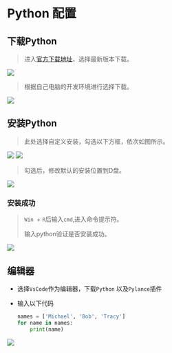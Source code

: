 # Python 配置

## 下载Python

> 进入[官方下载地址](https://www.python.org/downloads/windows/)，选择最新版本下载。

![](https://img2024.cnblogs.com/blog/2282419/202401/2282419-20240117014406713-812067083.png)


> 根据自己电脑的开发环境进行选择下载。

![](https://img2024.cnblogs.com/blog/2282419/202401/2282419-20240117014416529-1472116219.png)


## 安装Python

> 此处选择自定义安装，勾选以下方框，依次如图所示。

![](https://img2024.cnblogs.com/blog/2282419/202401/2282419-20240117014443179-2023508910.png)
![](https://img2024.cnblogs.com/blog/2282419/202401/2282419-20240117014454101-587429465.png)


> 勾选后，修改默认的安装位置到D盘。

![](https://img2024.cnblogs.com/blog/2282419/202401/2282419-20240117014634914-1131616583.png)



### 安装成功

> `Win `+ `R`后输入`cmd`,进入命令提示符。
>
> 输入python验证是否安装成功。

![](https://img2024.cnblogs.com/blog/2282419/202401/2282419-20240117014503600-1879889175.png)


## 编辑器

- 选择`VsCode`作为编辑器，下载`Python` 以及`Pylance`插件

- 输入以下代码

  ```python
  names = ['Michael', 'Bob', 'Tracy']
  for name in names:
      print(name)
  ```

  

![](https://img2024.cnblogs.com/blog/2282419/202401/2282419-20240117014513269-633687188.png)